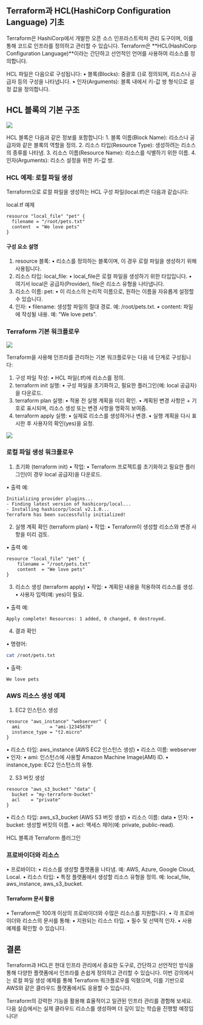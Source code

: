 ## Terraform과 HCL(HashiCorp Configuration Language) 기초

Terraform은 HashiCorp에서 개발한 오픈 소스 인프라스트럭처 관리 도구이며, 이를 통해 코드로 인프라를 정의하고 관리할 수 있습니다. Terraform은 **HCL(HashiCorp Configuration Language)**이라는 간단하고 선언적인 언어를 사용하여 리소스를 정의합니다.

HCL 파일은 다음으로 구성됩니다:
	•	블록(Blocks): 중괄호 {}로 정의되며, 리소스나 공급자 등의 구성을 나타냅니다.
	•	인자(Arguments): 블록 내에서 키-값 쌍 형식으로 설정 값을 정의합니다.

## HCL 블록의 기본 구조
![](Pasted%20image%2020250107155449.png)


HCL 블록은 다음과 같은 정보를 포함합니다:
	1.	블록 이름(Block Name): 리소스나 공급자와 같은 블록의 역할을 정의.
	2.	리소스 타입(Resource Type): 생성하려는 리소스의 종류를 나타냄.
	3.	리소스 이름(Resource Name): 리소스를 식별하기 위한 이름.
	4.	인자(Arguments): 리소스 설정을 위한 키-값 쌍.

### HCL 예제: 로컬 파일 생성

Terraform으로 로컬 파일을 생성하는 HCL 구성 파일(local.tf)은 다음과 같습니다:

local.tf 예제

```hcl
resource "local_file" "pet" {
  filename = "/root/pets.txt"
  content  = "We love pets"
}
```

#### 구성 요소 설명

1.	resource 블록:
	•	리소스를 정의하는 블록이며, 이 경우 로컬 파일을 생성하기 위해 사용됩니다.
2.	리소스 타입: local_file:
	•	local_file은 로컬 파일을 생성하기 위한 타입입니다.
	•	여기서 local은 공급자(Provider), file은 리소스 유형을 나타냅니다.
3.	리소스 이름: pet:
	•	이 리소스의 논리적 이름으로, 원하는 이름을 자유롭게 설정할 수 있습니다.
4.	인자:
	•	filename: 생성할 파일의 절대 경로. 예: /root/pets.txt.
	•	content: 파일에 작성될 내용. 예: "We love pets".

### Terraform 기본 워크플로우

![](Pasted%20image%2020250107155825.png)

Terraform을 사용해 인프라를 관리하는 기본 워크플로우는 다음 네 단계로 구성됩니다:
1.	구성 파일 작성:
	•	HCL 파일(.tf)에 리소스를 정의.
2.	terraform init 실행:
	•	구성 파일을 초기화하고, 필요한 플러그인(예: local 공급자)을 다운로드.
3.	terraform plan 실행:
	•	적용 전 실행 계획을 미리 확인.
	•	계획된 변경 사항은 + 기호로 표시되며, 리소스 생성 또는 변경 사항을 명확히 보여줌.
4.	terraform apply 실행:
	•	실제로 리소스를 생성하거나 변경.
	•	실행 계획을 다시 표시한 후 사용자의 확인(yes)을 요청.

![](Pasted%20image%2020250107160108.png)

### 로컬 파일 생성 워크플로우

1. 초기화 (terraform init)
	•	작업:
	•	Terraform 프로젝트를 초기화하고 필요한 플러그인(이 경우 local 공급자)을 다운로드.
	
•	출력 예:

```plaintext
Initializing provider plugins...
- Finding latest version of hashicorp/local...
- Installing hashicorp/local v2.1.0...
Terraform has been successfully initialized!
```

2. 실행 계획 확인 (terraform plan)
	•	작업:
		•	Terraform이 생성할 리소스와 변경 사항을 미리 검토.
	
•	출력 예:

```hcl
resource "local_file" "pet" {
    filename = "/root/pets.txt"
    content  = "We love pets"
}
```

3. 리소스 생성 (terraform apply)
	•	작업:
		•	계획된 내용을 적용하여 리소스를 생성.
		•	사용자 입력(예: yes)이 필요.
	
•	출력 예:

```
Apply complete! Resources: 1 added, 0 changed, 0 destroyed.
```

4. 결과 확인

•	명령어:

```bash
cat /root/pets.txt
```

•	출력:

```plaintext
We love pets
```


### AWS 리소스 생성 예제

1. EC2 인스턴스 생성

```hcl
resource "aws_instance" "webserver" {
  ami           = "ami-12345678"
  instance_type = "t2.micro"
}
```

•	리소스 타입: aws_instance (AWS EC2 인스턴스 생성)
•	리소스 이름: webserver
•	인자:
•	ami: 인스턴스에 사용할 Amazon Machine Image(AMI) ID.
•	instance_type: EC2 인스턴스의 유형.

2. S3 버킷 생성

```hcl
resource "aws_s3_bucket" "data" {
  bucket = "my-terraform-bucket"
  acl    = "private"
}
```

•	리소스 타입: aws_s3_bucket (AWS S3 버킷 생성)
•	리소스 이름: data
•	인자:
•	bucket: 생성할 버킷의 이름.
•	acl: 액세스 제어(예: private, public-read).

HCL 블록과 Terraform 플러그인

### 프로바이더와 리소스

•	프로바이더:
	•	리소스를 생성할 플랫폼을 나타냄. 예: AWS, Azure, Google Cloud, Local.
•	리소스 타입:
	•	특정 플랫폼에서 생성할 리소스 유형을 정의. 예: local_file, aws_instance, aws_s3_bucket.

#### Terraform 문서 활용
•	Terraform은 100개 이상의 프로바이더와 수많은 리소스를 지원합니다.
•	각 프로바이더와 리소스의 문서를 통해:
	•	지원되는 리소스 타입.
	•	필수 및 선택적 인자.
	•	사용 예제를 확인할 수 있습니다.

## 결론

Terraform과 HCL은 현대 인프라 관리에서 중요한 도구로, 간단하고 선언적인 방식을 통해 다양한 플랫폼에서 인프라를 손쉽게 정의하고 관리할 수 있습니다. 이번 강의에서는 로컬 파일 생성 예제를 통해 Terraform 워크플로우를 익혔으며, 이를 기반으로 AWS와 같은 클라우드 플랫폼에서도 응용할 수 있습니다.

Terraform의 강력한 기능을 활용해 효율적이고 일관된 인프라 관리를 경험해 보세요. 다음 실습에서는 실제 클라우드 리소스를 생성하며 더 깊이 있는 학습을 진행할 예정입니다!